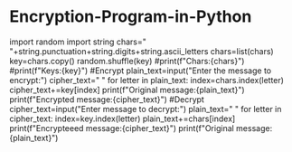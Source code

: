 # Encryption-Program-in-Python
import random
import string
chars=" "+string.punctuation+string.digits+string.ascii_letters
chars=list(chars)
key=chars.copy()
random.shuffle(key)
#print(f"Chars:{chars}")
#print(f"Keys:{key}")
#Encrypt
plain_text=input("Enter the message to encrypt:")
cipher_text=" "
for letter in plain_text:
    index=chars.index(letter)
    cipher_text+=key[index]
print(f"Original message:{plain_text}")
print(f"Encrypted message:{cipher_text}")
#Decrypt
cipher_text=input("Enter message to decrypt:")
plain_text=" "
for letter in cipher_text:
    index=key.index(letter)
    plain_text+=chars[index]
print(f"Encrypteeed message:{cipher_text}")
print(f"Original message:{plain_text}")    
